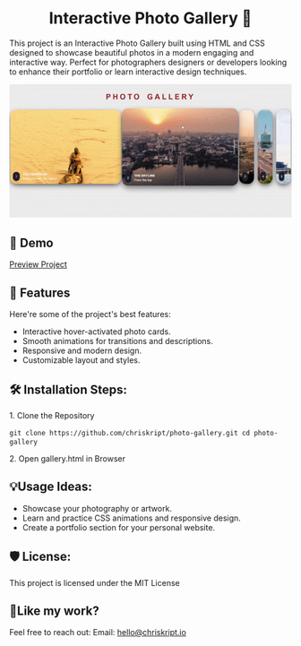 <h1 align="center" id="title">Interactive Photo Gallery 🌟</h1>

<p id="description">This project is an Interactive Photo Gallery built using HTML and CSS designed to showcase beautiful photos in a modern engaging and interactive way. Perfect for photographers designers or developers looking to enhance their portfolio or learn interactive design techniques.</p>

![preview-photo-gallery](https://github.com/chriskript/photo-gallery/blob/main/photo-gallery-preview.gif)

<h2>🚀 Demo</h2>

[Preview Project](https://chriskript.github.io/photo-gallery/)
  
<h2>🧐 Features</h2>

Here're some of the project's best features:

*   Interactive hover-activated photo cards.
*   Smooth animations for transitions and descriptions.
*   Responsive and modern design.
*   Customizable layout and styles.

<h2>🛠️ Installation Steps:</h2>

<p>1. Clone the Repository</p>

```
git clone https://github.com/chriskript/photo-gallery.git cd photo-gallery
```

<p>2. Open gallery.html in Browser</p>

<h2>💡Usage Ideas:</h2>

*   Showcase your photography or artwork.
*   Learn and practice CSS animations and responsive design.
*   Create a portfolio section for your personal website.

<h2>🛡️ License:</h2>

This project is licensed under the MIT License

<h2>💖Like my work?</h2>

Feel free to reach out: Email: hello@chriskript.io
